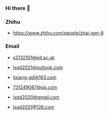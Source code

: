 ### Hi there 👋

### Zhihu

* https://www.zhihu.com/people/zhai-sen-8

### Email

* s2132101@ed.ac.uk

* lxqd2021@outlook.com

* lixiang-qd@163.com

* 731249087@qq.com

* lxqd2020@gmail.com

* lxqd2021@126.com
